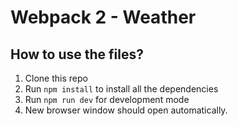 # Webpack 2 - Weather

## How to use the files?

1. Clone this repo
2. Run `npm install` to install all the dependencies
3. Run `npm run dev` for development mode
4. New browser window should open automatically.
